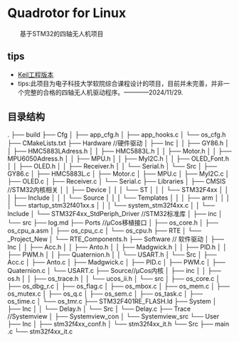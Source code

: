# Quadrotor for Linux 
&emsp;&emsp;基于STM32的四轴无人机项目  

## tips

- <a href="https://github.com/asIsinkintowest/Drone" target="_blank">Keil工程版本</a>
- tips:此项目为电子科技大学软院综合课程设计的项目，目前并未完善，并非一个完整的合格的四轴无人机驱动程序。————2024/11/29.

## 目录结构

.
├── build
├── Cfg
│   ├── app_cfg.h
│   ├── app_hooks.c
│   └── os_cfg.h
├── CMakeLists.txt
├── Hardware //硬件驱动
│   ├── Inc
│   │   ├── GY86.h
│   │   ├── HMC5883LAdress.h
│   │   ├── HMC5883L.h
│   │   ├── Motor.h
│   │   ├── MPU6050Adress.h
│   │   ├── MPU.h
│   │   ├── MyI2C.h
│   │   ├── OLED_Font.h
│   │   ├── OLED.h
│   │   ├── Receiver.h
│   │   └── Serial.h
│   └── Src
│       ├── GY86.c
│       ├── HMC5883L.c
│       ├── Motor.c
│       ├── MPU.c
│       ├── MyI2C.c
│       ├── OLED.c
│       ├── Receiver.c
│       └── Serial.c
├── Libraries
│   ├── CMSIS	//STM32内核相关
│   │   ├── Device
│   │   │   └── ST
│   │   │       └── STM32F4xx
│   │   │           ├── Include
│   │   │           └── Source
│   │   │               └── Templates
│   │   │                   ├── arm
│   │   │                   │   └── startup_stm32f401xx.s
│   │   │                   └── system_stm32f4xx.c
│   │   └── Include
│   └── STM32F4xx_StdPeriph_Driver 	//STM32标准库
│       ├── inc
│       └── src
├── log.md
├── Ports //μCos移植接口
│   ├── os_core.h
│   ├── os_cpu_a.asm
│   ├── os_cpu_c.c
│   └── os_cpu.h
├── RTE
│   └── _Project_New
│       └── RTE_Components.h
├── Software // 软件驱动
│   ├── Inc
│   │   ├── Acc.h
│   │   ├── Anto.h
│   │   ├── Madgwick.h
│   │   ├── PID.h
│   │   ├── PWM.h
│   │   ├── Quaternion.h
│   │   └── USART.h
│   └── Src
│       ├── Acc.c
│       ├── Anto.c
│       ├── Madgwick.c
│       ├── PID.c
│       ├── PWM.c
│       ├── Quaternion.c
│       └── USART.c
├── Source//μCos内核
│   ├── inc
│   │   ├── os.h
│   │   ├── os_trace.h
│   │   └── ucos_ii.h
│   └── src
│       ├── os_core.c
│       ├── os_dbg_r.c
│       ├── os_flag.c
│       ├── os_mbox.c
│       ├── os_mem.c
│       ├── os_mutex.c
│       ├── os_q.c
│       ├── os_sem.c
│       ├── os_task.c
│       ├── os_time.c
│       └── os_tmr.c
├── STM32F401RE_FLASH.ld
├── System
│   ├── Inc
│   │   └── Delay.h
│   └── Src
│       └── Delay.c
├── Trace //Systemview
│   ├── Systemview_con
│   └── Systemview_src
└── User
    ├── Inc
    │   ├── stm32f4xx_conf.h
    │   └── stm32f4xx_it.h
    └── Src
        ├── main .c
        └── stm32f4xx_it.c
